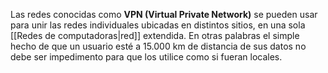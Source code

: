 Las redes conocidas como **VPN (Virtual Private Network)** se pueden usar para unir las redes individuales ubicadas en distintos sitios, en una sola [[Redes de computadoras|red]] extendida. En otras palabras el simple hecho de que un usuario esté a 15.000 km de distancia de sus datos no debe ser impedimento para que los utilice como si fueran locales.